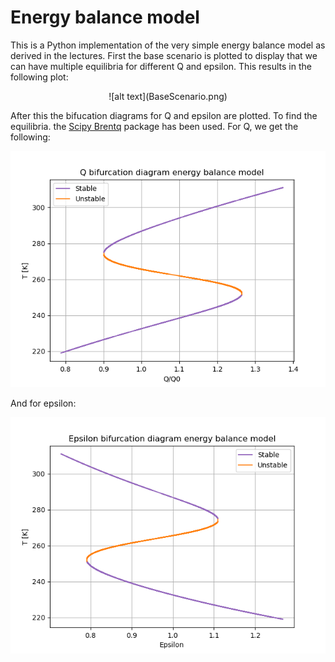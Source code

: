 # Energy balance model
This is a Python implementation of the very simple energy balance model as derived in the lectures. First the base scenario is plotted to display that we can have multiple equilibria for different Q and epsilon. This results in the following plot:

<div style="text-align: center;"> ![alt text](BaseScenario.png) </div>

After this the bifucation diagrams for Q and epsilon are plotted. To find the equilibria. the [Scipy Brentq](https://docs.scipy.org/doc/scipy/reference/generated/scipy.optimize.brentq.html) package has been used. For Q, we get the following:

![alt text](Q_Bifurcation.png)

And for epsilon:

![alt text](eps_Bifurcation.png)
